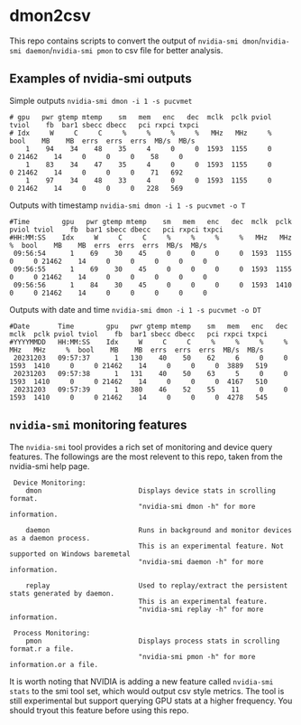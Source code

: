 # dmon2csv

This repo contains scripts to convert the output of `nvidia-smi dmon`/`nvidia-smi daemon`/`nvidia-smi pmon` to csv file for better analysis.

## Examples of nvidia-smi outputs
Simple outputs `nvidia-smi dmon -i 1 -s pucvmet`
```
# gpu   pwr gtemp mtemp    sm   mem   enc   dec  mclk  pclk pviol tviol    fb  bar1 sbecc dbecc   pci rxpci txpci
# Idx     W     C     C     %     %     %     %   MHz   MHz     %  bool    MB    MB  errs  errs  errs  MB/s  MB/s
    1    94    34    48    35     4     0     0  1593  1155     0     0 21462    14     0     0     0    58     0
    1    83    34    47    35     4     0     0  1593  1155     0     0 21462    14     0     0     0    71   692
    1    97    34    48    33     4     0     0  1593  1155     0     0 21462    14     0     0     0   228   569
```

Outputs with timestamp `nvidia-smi dmon -i 1 -s pucvmet -o T`
```
#Time        gpu   pwr gtemp mtemp    sm   mem   enc   dec  mclk  pclk pviol tviol    fb  bar1 sbecc dbecc   pci rxpci txpci
#HH:MM:SS    Idx     W     C     C     %     %     %     %   MHz   MHz     %  bool    MB    MB  errs  errs  errs  MB/s  MB/s
 09:56:54      1    69    30    45     0     0     0     0  1593  1155     0     0 21462    14     0     0     0     0     0
 09:56:55      1    69    30    45     0     0     0     0  1593  1155     0     0 21462    14     0     0     0     0     0
 09:56:56      1    84    30    45     0     0     0     0  1593  1410     0     0 21462    14     0     0     0     0     0
```

Outputs with date and time `nvidia-smi dmon -i 1 -s pucvmet -o DT`
```
#Date       Time        gpu   pwr gtemp mtemp    sm   mem   enc   dec  mclk  pclk pviol tviol    fb  bar1 sbecc dbecc   pci rxpci txpci
#YYYYMMDD   HH:MM:SS    Idx     W     C     C     %     %     %     %   MHz   MHz     %  bool    MB    MB  errs  errs  errs  MB/s  MB/s
 20231203   09:57:37      1   130    40    50    62     6     0     0  1593  1410     0     0 21462    14     0     0     0  3889   519
 20231203   09:57:38      1   131    40    50    63     5     0     0  1593  1410     0     0 21462    14     0     0     0  4167   510
 20231203   09:57:39      1   380    46    52    55    11     0     0  1593  1410     0     0 21462    14     0     0     0  4278   545
```


## `nvidia-smi` monitoring features
The `nvidia-smi` tool provides a rich set of monitoring and device query features. The followings are the most relevent to this repo, taken from the nvidia-smi help page.
```
 Device Monitoring:
    dmon                        Displays device stats in scrolling format.
                                "nvidia-smi dmon -h" for more information.

    daemon                      Runs in background and monitor devices as a daemon process.
                                This is an experimental feature. Not supported on Windows baremetal
                                "nvidia-smi daemon -h" for more information.

    replay                      Used to replay/extract the persistent stats generated by daemon.
                                This is an experimental feature.
                                "nvidia-smi replay -h" for more information.

 Process Monitoring:
    pmon                        Displays process stats in scrolling format.r a file.
                                "nvidia-smi pmon -h" for more information.or a file.
```

It is worth noting that NVIDIA is adding a new feature called `nvidia-smi stats` to the smi tool set, which would output csv style metrics. The tool is still experimental but support querying GPU stats at a higher frequency. You should tryout this feature before using this repo.
